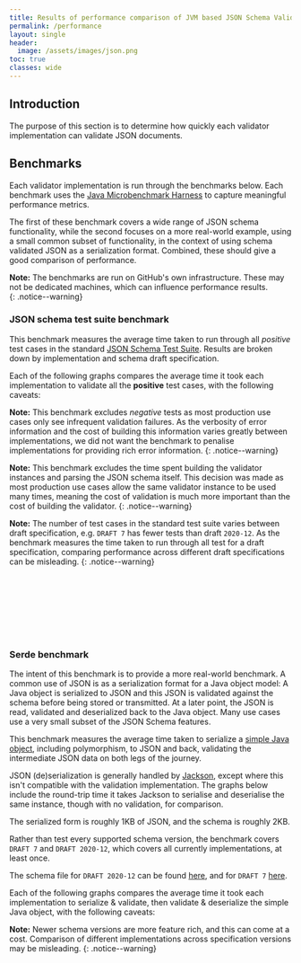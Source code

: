 ```yaml
---
title: Results of performance comparison of JVM based JSON Schema Validation Implementations
permalink: /performance
layout: single
header:
  image: /assets/images/json.png
toc: true
classes: wide
---
```


## Introduction

The purpose of this section is to determine how quickly each validator implementation can validate JSON documents.

## Benchmarks

Each validator implementation is run through the benchmarks below.
Each benchmark uses the [Java Microbenchmark Harness][jhm] to capture meaningful performance metrics.

The first of these benchmark covers a wide range of JSON schema functionality, while the second focuses on a more
real-world example, using a small common subset of functionality, in the context of using schema validated JSON
as a serialization format.  Combined, these should give a good comparison of performance.

**Note:**
The benchmarks are run on GitHub's own infrastructure. These may not be dedicated machines, which can influence performance results.   
{: .notice--warning}

### JSON schema test suite benchmark

This benchmark measures the average time taken to run through all _positive_ test cases in the standard
[JSON Schema Test Suite][JSON-Schema-Test-Suite]. 
Results are broken down by implementation and schema draft specification.

Each of the following graphs compares the average time it took each implementation to validate all the **positive**
test cases, with the following caveats:

**Note:**
This benchmark excludes _negative_ tests as most production use cases only see infrequent validation failures. 
As the verbosity of error information and the cost of building this information varies greatly between implementations,
we did not want the benchmark to penalise implementations for providing rich error information.
{: .notice--warning}

**Note:**
This benchmark excludes the time spent building the validator instances and parsing the JSON schema itself.
This decision was made as most production use cases allow the same validator instance to be used many times,
meaning the cost of validation is much more important than the cost of building the validator. 
{: .notice--warning}

**Note:** 
The number of test cases in the standard test suite varies between draft specification, e.g. `DRAFT 7` 
has fewer tests than draft `2020-12`.  As the benchmark measures the time taken to run through all test for a draft specification, 
comparing performance across different draft specifications can be misleading.
{: .notice--warning}

<div>
  <canvas id="validateChart_Draft_04"></canvas>
</div>

&nbsp;

<div>
  <canvas id="validateChart_Draft_06"></canvas>
</div>

&nbsp;

<div>
  <canvas id="validateChart_Draft_07"></canvas>
</div>

&nbsp;

<div>
  <canvas id="validateChart_Draft_2019_09"></canvas>
</div>

&nbsp;

<div>
  <canvas id="validateChart_Draft_2020_12"></canvas>
</div>

### Serde benchmark

The intent of this benchmark is to provide a more real-world benchmark. A common use of JSON is as a serialization format
for a Java object model:  A Java object is serialized to JSON and this JSON is validated against the schema before being
stored or transmitted. At a later point, the JSON is read, validated and deserialized back to the Java object.
Many use cases use a very small subset of the JSON Schema features.

This benchmark measures the average time taken to serialize a [simple Java object][TestModel], including polymorphism,
to JSON and back, validating the intermediate JSON data on both legs of the journey. 

JSON (de)serialization is generally handled by [Jackson][Jackson], except where this isn't compatible with the validation implementation.
The graphs below include the round-trip time it takes Jackson to serialise and deserialise the same instance, though with no validation,
for comparison.

The serialized form is roughly 1KB of JSON, and the schema is roughly 2KB.

Rather than test every supported schema version, the benchmark covers `DRAFT 7` and  `DRAFT 2020-12`, which covers
all currently implementations, at least once.

The schema file for `DRAFT 2020-12` can be found [here][2020-schema], and for `DRAFT 7` [here][7-schema].

Each of the following graphs compares the average time it took each implementation to serialize & validate, 
then validate & deserialize the simple Java object, with the following caveats:

**Note:**
Newer schema versions are more feature rich, and this can come at a cost.
Comparison of different implementations across specification versions may be misleading. 
{: .notice--warning}

<div>
  <canvas id="serdeChart_Draft_07"></canvas>
</div>

&nbsp;

<div>
  <canvas id="serdeChart_Draft_2020_12"></canvas>
</div>

[//]: # (Chart scripts: https://www.chartjs.org/docs/latest/)
<script src="https://cdn.jsdelivr.net/npm/chart.js"></script>

[//]: # (Table scripts: https://github.com/fiduswriter/Simple-DataTables)
<link href="https://cdn.jsdelivr.net/npm/simple-datatables@7.3.0/dist/style.css" rel="stylesheet" type="text/css">
<script src="https://cdn.jsdelivr.net/npm/simple-datatables@7.3.0" type="text/javascript"></script>

[//]: # (IMPLEMENTATIONS_JSON, PERFORMANCE_JSON)
<script>
    const implData = {% include implementations.json %};

    const performanceData = {% include benchmark_results.json %};

    function buildCharts(benchmarkName, title, elementIdPrefix, drafts){
      let results = performanceData.filter(r => r.benchmark.includes(benchmarkName));

      drafts.forEach(function(draft) {
        let draftData = results.filter(r => r.benchmark.includes(draft)).sort(function(a, b) {
          return a.primaryMetric.score - b.primaryMetric.score;
        });

        let implNames = draftData.map(r => r.benchmark.substring(r.benchmark.lastIndexOf('_') + 1));
        new Chart(document.getElementById(elementIdPrefix + draft), 
          {
            type: 'bar',
            data: {
              labels: implNames,
              datasets: [{
                data: draftData.map(r => r.primaryMetric.score),
                borderColor: implNames.map(implName => implData.find(impl => impl.shortName === implName).color),
                backgroundColor: implNames.map(implName => implData.find(impl => impl.shortName === implName).color.replace('rgb', 'rgba').replace(')', ',0.2)')),
                borderWidth: 1
             }]
            },
            options: {
              plugins: {
                  title: {
                      display: true,
                      text: draft + ' ' + title + ' (lower is better)'
                  },
                  legend: {
                      display: false
                  }
              },
              scales: {
                y: {
                  beginAtZero: true,
                  title: {
                    display: true,
                    text: draftData[0].primaryMetric.scoreUnit
                  }
                }
              }
            },
          });
      });
  } 

  buildCharts('JsonValidateBenchmark', 'Validator Performance', 'validateChart_', ["Draft_04", "Draft_06", "Draft_07", "Draft_2019_09", "Draft_2020_12"]);
  buildCharts('JsonSerdeBenchmark', 'Serde Performance', 'serdeChart_', ["Draft_07", "Draft_2020_12"]);
</script>


[JSON-Schema-Test-Suite]: https://github.com/json-schema-org/JSON-Schema-Test-Suite
[jhm]: https://github.com/openjdk/jmh
[TestModel]: https://github.com/creek-service/json-schema-validation-comparison/blob/main/src/main/java/org/creekservice/kafka/test/perf/model/ModelState.java
[Jackson]: https://github.com/FasterXML/jackson-databind
[2020-schema]: https://github.com/creek-service/json-schema-validation-comparison/blob/main/src/main/resources/schema-draft-2020-12.json
[7-schema]: https://github.com/creek-service/json-schema-validation-comparison/blob/main/src/main/resources/schema-draft-7.json